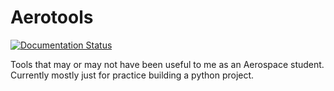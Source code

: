 # Aerotools
[![Documentation Status](https://readthedocs.org/projects/aerotools/badge/?version=latest)](https://aerotools.readthedocs.io/en/latest/?badge=latest)  

Tools that may or may not have been useful to me as an Aerospace student.  Currently mostly just for practice building a python project.
